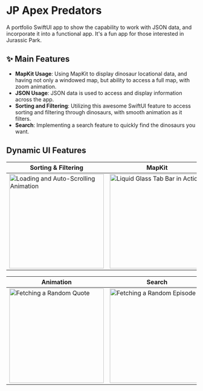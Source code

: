 # JP Apex Predators

A portfolio SwiftUI app to show the capability to work with JSON data, and incorporate it into a functional app. It's a fun app for those interested in Jurassic Park.

## ✨ Main Features

- **MapKit Usage**: Using MapKit to display dinosaur locational data, and having not only a windowed map, but ability to access a full map, with zoom animation.
- **JSON Usage**: JSON data is used to access and display information across the app.
- **Sorting and Filtering**: Utilizing this awesome SwiftUI feature to access sorting and filtering through dinosaurs, with smooth animation as it filters.
- **Search**: Implementing a search feature to quickly find the dinosaurs you want.

## Dynamic UI Features

| Sorting & Filtering | MapKit |
|---------------------------|----------------------|
| <img src="INSERT GIF HERE" width="250" alt="Loading and Auto-Scrolling Animation"> | <img src="INSERT GIF HERE" width="250" alt="Liquid Glass Tab Bar in Action"> |

| Animation | Search |
|-----------------------------|-------------------------------|
| <img src="INSERT GIF HERE" width="250" alt="Fetching a Random Quote"> | <img src="INSERT GIF HERE" width="250" alt="Fetching a Random Episode">
